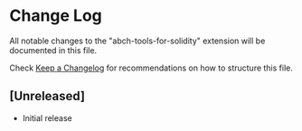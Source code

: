 # Change Log

All notable changes to the "abch-tools-for-solidity" extension will be documented in this file.

Check [Keep a Changelog](http://keepachangelog.com/) for recommendations on how to structure this file.

## [Unreleased]

- Initial release
